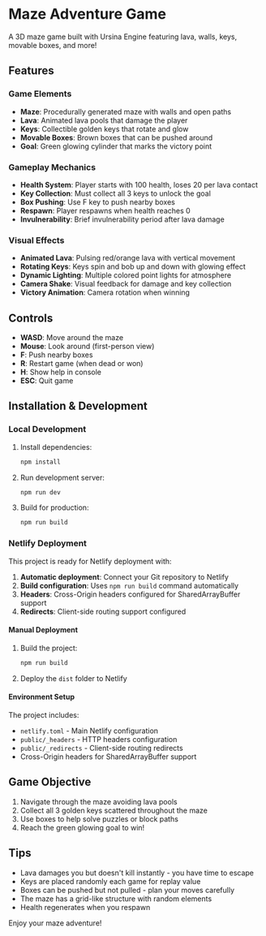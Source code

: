 # Maze Adventure Game

A 3D maze game built with Ursina Engine featuring lava, walls, keys, movable boxes, and more!

## Features

### Game Elements
- **Maze**: Procedurally generated maze with walls and open paths
- **Lava**: Animated lava pools that damage the player
- **Keys**: Collectible golden keys that rotate and glow
- **Movable Boxes**: Brown boxes that can be pushed around
- **Goal**: Green glowing cylinder that marks the victory point

### Gameplay Mechanics
- **Health System**: Player starts with 100 health, loses 20 per lava contact
- **Key Collection**: Must collect all 3 keys to unlock the goal
- **Box Pushing**: Use F key to push nearby boxes
- **Respawn**: Player respawns when health reaches 0
- **Invulnerability**: Brief invulnerability period after lava damage

### Visual Effects
- **Animated Lava**: Pulsing red/orange lava with vertical movement
- **Rotating Keys**: Keys spin and bob up and down with glowing effect
- **Dynamic Lighting**: Multiple colored point lights for atmosphere
- **Camera Shake**: Visual feedback for damage and key collection
- **Victory Animation**: Camera rotation when winning

## Controls

- **WASD**: Move around the maze
- **Mouse**: Look around (first-person view)
- **F**: Push nearby boxes
- **R**: Restart game (when dead or won)
- **H**: Show help in console
- **ESC**: Quit game

## Installation & Development

### Local Development

1. Install dependencies:
   ```bash
   npm install
   ```

2. Run development server:
   ```bash
   npm run dev
   ```

3. Build for production:
   ```bash
   npm run build
   ```

### Netlify Deployment

This project is ready for Netlify deployment with:

1. **Automatic deployment**: Connect your Git repository to Netlify
2. **Build configuration**: Uses `npm run build` command automatically
3. **Headers**: Cross-Origin headers configured for SharedArrayBuffer support
4. **Redirects**: Client-side routing support configured

#### Manual Deployment

1. Build the project:
   ```bash
   npm run build
   ```

2. Deploy the `dist` folder to Netlify

#### Environment Setup

The project includes:
- `netlify.toml` - Main Netlify configuration
- `public/_headers` - HTTP headers configuration
- `public/_redirects` - Client-side routing redirects
- Cross-Origin headers for SharedArrayBuffer support

## Game Objective

1. Navigate through the maze avoiding lava pools
2. Collect all 3 golden keys scattered throughout the maze
3. Use boxes to help solve puzzles or block paths
4. Reach the green glowing goal to win!

## Tips

- Lava damages you but doesn't kill instantly - you have time to escape
- Keys are placed randomly each game for replay value
- Boxes can be pushed but not pulled - plan your moves carefully
- The maze has a grid-like structure with random elements
- Health regenerates when you respawn

Enjoy your maze adventure!
